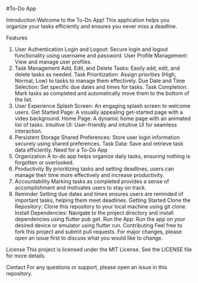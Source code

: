 #To-Do App

Introduction
Welcome to the To-Do App! This application helps you organize your tasks efficiently and ensures you never miss a deadline.

Features
1. User Authentication
Login and Logout: Secure login and logout functionality using username and password.
User Profile Management: View and manage user profiles.
2. Task Management
Add, Edit, and Delete Tasks: Easily add, edit, and delete tasks as needed.
Task Prioritization: Assign priorities (High, Normal, Low) to tasks to manage them effectively.
Due Date and Time Selection: Set specific due dates and times for tasks.
Task Completion: Mark tasks as completed and automatically move them to the bottom of the list.
3. User Experience
Splash Screen: An engaging splash screen to welcome users.
Get Started Page: A visually appealing get-started page with a video background.
Home Page: A dynamic home page with an animated list of tasks.
Intuitive UI: User-friendly and intuitive UI for seamless interaction.
4. Persistent Storage
Shared Preferences: Store user login information securely using shared preferences.
Task Data: Save and retrieve task data efficiently.
Need for a To-Do App
1. Organization
A to-do app helps organize daily tasks, ensuring nothing is forgotten or overlooked.
2. Productivity
By prioritizing tasks and setting deadlines, users can manage their time more effectively and increase productivity.
3. Accountability
Marking tasks as completed provides a sense of accomplishment and motivates users to stay on track.
4. Reminder
Setting due dates and times ensures users are reminded of important tasks, helping them meet deadlines.
Getting Started
Clone the Repository: Clone this repository to your local machine using git clone.
Install Dependencies: Navigate to the project directory and install dependencies using flutter pub get.
Run the App: Run the app on your desired device or emulator using flutter run.
Contributing
Feel free to fork this project and submit pull requests. For major changes, please open an issue first to discuss what you would like to change.

License
This project is licensed under the MIT License. See the LICENSE file for more details.

Contact
For any questions or support, please open an issue in this repository.
